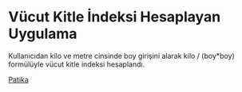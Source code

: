 # Vücut Kitle İndeksi Hesaplayan Uygulama

Kullanıcıdan kilo ve metre cinsinde boy girişini alarak  kilo / (boy*boy) formülüyle vücut kitle indeksi hesaplandı.

[Patika](https://app.patika.dev)
